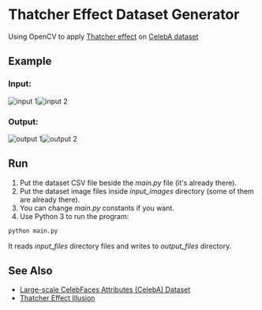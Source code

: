 # Thatcher Effect Dataset Generator

Using OpenCV to apply [Thatcher effect](https://en.wikipedia.org/wiki/Thatcher_effect) on [CelebA dataset](https://www.kaggle.com/jessicali9530/celeba-dataset)

## Example

### Input:

![input 1](https://user-images.githubusercontent.com/7780269/74758910-3d44b200-528d-11ea-858d-473e9eabfdf1.png)![input 2](https://user-images.githubusercontent.com/7780269/74758935-46ce1a00-528d-11ea-9820-905ac0d627cd.png)

### Output:

![output 1](https://user-images.githubusercontent.com/7780269/74758921-4170cf80-528d-11ea-99b3-a28f858442e1.png)![output 2](https://user-images.githubusercontent.com/7780269/74758946-49c90a80-528d-11ea-953b-70f4f64b4fa3.png)

## Run

1. Put the dataset CSV file beside the _main.py_ file (it's already there).
2. Put the dataset image files inside _input_images_ directory (some of them are already there).
3. You can change _main.py_ constants if you want.
4. Use Python 3 to run the program:

```bash
python main.py
```

It reads _input_files_ directory files and writes to _output_files_ directory.

## See Also

- [Large-scale CelebFaces Attributes (CelebA) Dataset](http://mmlab.ie.cuhk.edu.hk/projects/CelebA.html)
- [Thatcher Effect Illusion](http://thatchereffect.com/)
